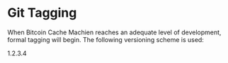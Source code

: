 # Git Tagging

When Bitcoin Cache Machien reaches an adequate level of development, formal tagging will begin. The following versioning scheme is used:

1.2.3.4
